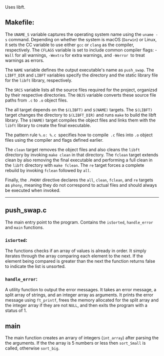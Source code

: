 
Uses libft.

## Makefile:

The `UNAME_S` variable captures the operating system name using the `uname -s` command. Depending on whether the system is macOS (`Darwin`) or Linux, it sets the CC variable to use either `gcc` or `clang` as the compiler, respectively. The `CFLAGS` variable is set to include common compiler flags: -`Wall` for all warnings, `-Wextra` for extra warnings, and `-Werror `to treat warnings as errors.

The `NAME` variable defines the output executable's name as `push_swap`. The `LIBFT_DIR` and `LIBFT` variables specify the directory and the static library file for the `libft` library, respectively.

The `SRCS` variable lists all the source files required for the project, organizsd by their respective directories. The `OBJS` variable converts these source file paths from `.c` to `.o` object files.

The all target depends on the `$(LIBFT)` and `$(NAME)` targets. The `$(LIBFT)` target changes the directory to `$(LIBFT_DIR)` and runs `make` to build the libft` `library. The `$(NAME)` target compiles the object files and links them with the `libft` library to create the final executable.

The pattern rule `%.o: %.c `specifies how to compile` .c` files into `.o` object files using the compiler and flags defined earlier.

The `clean` target removes the object files and also cleans the `libft` directory by invoking `make clean` in that directory. The `fclean` target extends clean by also removing the final executable and performing a full clean in the `libft` directory with `make fclean`. The `re` target forces a complete rebuild by invoking `fclean` followed by `all`.

Finally, the `.PHONY` directive declares the `all`, `clean`, `fclean`, and `re` targets as `phony`, meaning they do not correspond to actual files and should always be executed when invoked.

---
## push_swap.c

The main entry point to the program.
Contains the `isSorted`, `handle_error` and `main` functions. 

### `isSorted`:
The functions checks if an array of values is already in order. It simply iterates through the array comparing each element to the next. If the element being compared is greater than the next the function returns false to indicate the list is unsorted. 

### `handle_error`:
A utility function to output the error messages. It takes an error message, a split array of strings, and an integer array as arguments. It prints the error message using `ft_printf`, frees the memory allocated for the split array and the integer array if they are not `NULL`, and then exits the program with a status of 1.

## main
The main function creates an arrary of integers (`int_array`) after parsing the the arguments. 
If the the array is 5 numbers or less then `sort_Small` is called, otherwise `sort_big`.

         